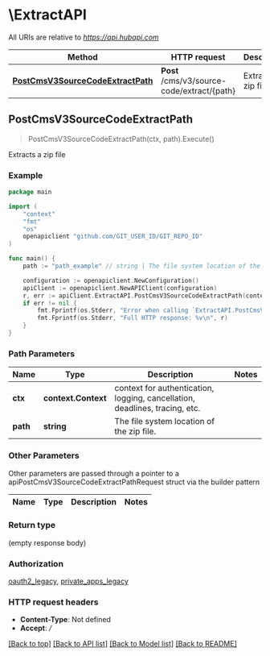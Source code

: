 # \ExtractAPI

All URIs are relative to *https://api.hubapi.com*

Method | HTTP request | Description
------------- | ------------- | -------------
[**PostCmsV3SourceCodeExtractPath**](ExtractAPI.md#PostCmsV3SourceCodeExtractPath) | **Post** /cms/v3/source-code/extract/{path} | Extracts a zip file



## PostCmsV3SourceCodeExtractPath

> PostCmsV3SourceCodeExtractPath(ctx, path).Execute()

Extracts a zip file



### Example

```go
package main

import (
	"context"
	"fmt"
	"os"
	openapiclient "github.com/GIT_USER_ID/GIT_REPO_ID"
)

func main() {
	path := "path_example" // string | The file system location of the zip file.

	configuration := openapiclient.NewConfiguration()
	apiClient := openapiclient.NewAPIClient(configuration)
	r, err := apiClient.ExtractAPI.PostCmsV3SourceCodeExtractPath(context.Background(), path).Execute()
	if err != nil {
		fmt.Fprintf(os.Stderr, "Error when calling `ExtractAPI.PostCmsV3SourceCodeExtractPath``: %v\n", err)
		fmt.Fprintf(os.Stderr, "Full HTTP response: %v\n", r)
	}
}
```

### Path Parameters


Name | Type | Description  | Notes
------------- | ------------- | ------------- | -------------
**ctx** | **context.Context** | context for authentication, logging, cancellation, deadlines, tracing, etc.
**path** | **string** | The file system location of the zip file. | 

### Other Parameters

Other parameters are passed through a pointer to a apiPostCmsV3SourceCodeExtractPathRequest struct via the builder pattern


Name | Type | Description  | Notes
------------- | ------------- | ------------- | -------------


### Return type

 (empty response body)

### Authorization

[oauth2_legacy](../README.md#oauth2_legacy), [private_apps_legacy](../README.md#private_apps_legacy)

### HTTP request headers

- **Content-Type**: Not defined
- **Accept**: */*

[[Back to top]](#) [[Back to API list]](../README.md#documentation-for-api-endpoints)
[[Back to Model list]](../README.md#documentation-for-models)
[[Back to README]](../README.md)

